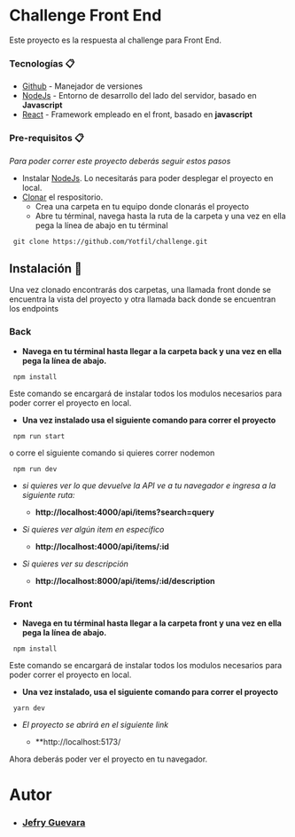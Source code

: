 # Challenge Front End

Este proyecto es la respuesta al challenge para Front End.

### Tecnologías 📋

- [Github](https://github.com) - Manejador de versiones
- [NodeJs](https://nodejs.org/es/) - Entorno de desarrollo del lado del servidor, basado en **Javascript**
- [React](https://reactjs.org/) - Framework empleado en el front, basado en **javascript**

### Pre-requisitos 📋

_Para poder correr este proyecto deberás seguir estos pasos_

- Instalar [NodeJs](https://nodejs.org/es/). Lo necesitarás para poder desplegar el proyecto en local.
- [Clonar](https://github.com/Yotfil/challenge.git) el respositorio.
  - Crea una carpeta en tu equipo donde clonarás el proyecto
  - Abre tu términal, navega hasta la ruta de la carpeta y una vez en ella pega la línea de abajo en tu términal

```
 git clone https://github.com/Yotfil/challenge.git
```

## Instalación 🔧

Una vez clonado encontrarás dos carpetas, una llamada front donde se encuentra la vista del proyecto y otra llamada back donde se encuentran los endpoints

### Back

- **Navega en tu términal hasta llegar a la carpeta back y una vez en ella pega la línea de abajo.**

```
 npm install
```

Este comando se encargará de instalar todos los modulos necesarios para poder correr el proyecto en local.

- **Una vez instalado usa el siguiente comando para correr el proyecto**

```
 npm run start
```

o corre el siguiente comando si quieres correr nodemon

```
 npm run dev
```

- _si quieres ver lo que devuelve la API ve a tu navegador e ingresa a la siguiente ruta:_

  - **http://localhost:4000/api/items?search=query**

- _Si quieres ver algún item en específico_

  - **http://localhost:4000/api/items/:id**

- _Si quieres ver su descripción_

  - **http://localhost:8000/api/items/:id/description**

### Front

- **Navega en tu términal hasta llegar a la carpeta front y una vez en ella pega la línea de abajo.**

```
 npm install
```

Este comando se encargará de instalar todos los modulos necesarios para poder correr el proyecto en local.

- **Una vez instalado, usa el siguiente comando para correr el proyecto**

```
 yarn dev
```

- _El proyecto se abrirá en el siguiente link_

  - \*\*http://localhost:5173/

Ahora deberás poder ver el proyecto en tu navegador.

# Autor

- ### [Jefry Guevara](https://www.linkedin.com/in/jefry-guevara/)
